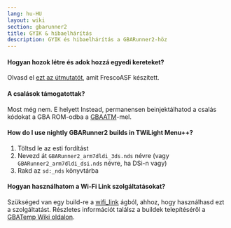 ```yaml
---
lang: hu-HU
layout: wiki
section: gbarunner2
title: GYIK & hibaelhárítás
description: GYIK és hibaelhárítás a GBARunner2-höz
---
```


#### Hogyan hozok létre és adok hozzá egyedi kereteket?

Olvasd el [ezt az útmutatót](https://docs.google.com/document/d/1owjiW-1fHEbokrkK2ZuPFjR2-N9s1dXCCAM3ghWRtxk/edit?usp=sharing), amit FrescoASF készített.

#### A csalások támogatottak?

Most még nem. E helyett Instead, permanensen beinjektálhatod a csalás kódokat a GBA ROM-odba a [GBAATM](https://gbatemp.net/threads/gba-auto-trainer-maker-gbaatm.99334/)-mel.

#### How do I use nightly GBARunner2 builds in TWiLight Menu++?

1. Töltsd le az esti fordítást
1. Nevezd át `GBARunner2_arm7dldi_3ds.nds` névre (vagy `GBARunner2_arm7dldi_dsi.nds` névre, ha DSi-n vagy)
1. Rakd az `sd:_nds` könyvtárba

#### Hogyan használhatom a Wi-Fi Link szolgáltatásokat?

Szükséged van egy build-re a [wifi_link](https://github.com/Gericom/GBARunner2/tree/wifi_link) ágból, ahhoz, hogy használhasd ezt a szolgáltatást. Részletes információt találsz a buildek telepítéséről a [GBATemp Wiki oldalon](https://wiki.gbatemp.net/wiki/GBARunner2/Link).
